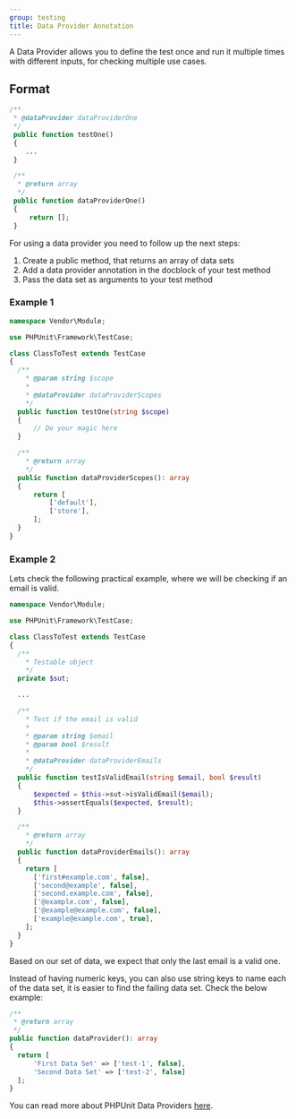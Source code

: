 ```yaml
---
group: testing
title: Data Provider Annotation
---
```


A Data Provider allows you to define the test once and run it multiple times with different inputs, for checking multiple use cases.

## Format

```php
/**
 * @dataProvider dataProviderOne
 */
 public function testOne()
 {
    ...
 }

 /**
  * @return array
  */
 public function dataProviderOne()
 {
     return [];
 }
```

For using a data provider you need to follow up the next steps:

1. Create a public method, that returns an array of data sets
1. Add a data provider annotation in the docblock of your test method
1. Pass the data set as arguments to your test method

### Example 1

```php
namespace Vendor\Module;

use PHPUnit\Framework\TestCase;

class ClassToTest extends TestCase
{
  /**
    * @param string $scope
    *
    * @dataProvider dataProviderScopes
    */
  public function testOne(string $scope)
  {
      // Do your magic here
  }

  /**
    * @return array
    */
  public function dataProviderScopes(): array
  {
      return [
          ['default'],
          ['store'],
      ];
  }
}
```

### Example 2

Lets check the following practical example, where we will be checking if an email is valid.

```php
namespace Vendor\Module;

use PHPUnit\Framework\TestCase;

class ClassToTest extends TestCase
{
  /**
    * Testable object
    */
  private $sut;

  ...

  /**
    * Test if the email is valid
    *
    * @param string $email
    * @param bool $result
    *
    * @dataProvider dataProviderEmails
    */
  public function testIsValidEmail(string $email, bool $result)
  {
      $expected = $this->sut->isValidEmail($email);
      $this->assertEquals($expected, $result);
  }

  /**
    * @return array
    */
  public function dataProviderEmails(): array
  {
    return [
      ['first#example.com', false],
      ['second@example', false],
      ['second.example.com', false],
      ['@example.com', false],
      ['@example@example.com', false],
      ['example@example.com', true],
    ];
  }
}
```

Based on our set of data, we expect that only the last email is a valid one.

Instead of having numeric keys, you can also use string keys to name each of the data set, it is easier to find the failing data set.
Check the below example:

```php
/**
 * @return array
 */
public function dataProvider(): array
{
  return [
      'First Data Set' => ['test-1', false],
      'Second Data Set' => ['test-2', false]
  ];
}
```

You can read more about PHPUnit Data Providers [here](https://phpunit.readthedocs.io/en/8.0/writing-tests-for-phpunit.html#data-providers).
